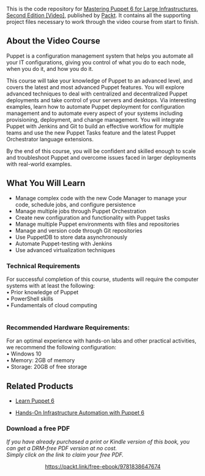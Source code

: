 This is the code repository for [ Mastering Puppet 6 for Large Infrastructures, Second Edition [Video]](https://www.packtpub.com/cloud-networking/mastering-puppet-6-for-large-infrastructures-second-edition-video), published by [Packt](https://www.packtpub.com/?utm_source=github). It contains all the supporting project files necessary to work through the video course from start to finish.
## About the Video Course
Puppet is a configuration management system that helps you automate all your IT configurations, giving you control of what you do to each node, when you do it, and how you do it.

This course will take your knowledge of Puppet to an advanced level, and covers the latest and most advanced Puppet features. You will explore advanced techniques to deal with centralized and decentralized Puppet deployments and take control of your servers and desktops. Via interesting examples, learn how to automate Puppet deployment for configuration management and to automate every aspect of your systems including provisioning, deployment, and change management. You will integrate Puppet with Jenkins and Git to build an effective workflow for multiple teams and use the new Puppet Tasks feature and the latest Puppet Orchestrator language extensions.

By the end of this course, you will be confident and skilled enough to scale and troubleshoot Puppet and overcome issues faced in larger deployments with real-world examples.

<H2>What You Will Learn</H2>
<DIV class=book-info-will-learn-text>
<UL>
<LI>Manage complex code with the new Code Manager to manage your code, schedule jobs, and configure persistence
<LI>Manage multiple jobs through Puppet Orchestration
<LI>Create new configuration and functionality with Puppet tasks
<LI>Manage multiple Puppet environments with files and repositories
<LI>Manage and version code through Git repositories
<LI>Use PuppetDB to store data asynchronously
<LI>Automate Puppet-testing with Jenkins
<LI>Use advanced virtualization techniques
  </LI></UL></DIV>

### Technical Requirements
For successful completion of this course, students will require the computer systems with at least the following:<br/>
•	Prior knowledge of Puppet<br/>
•	PowerShell skills<br/>
•	Fundamentals of cloud computing<br/>
<br/>


### Recommended Hardware Requirements:<br/>
For an optimal experience with hands-on labs and other practical activities, we recommend the following configuration:
<br/>
•	Windows 10<br/>
•	Memory: 2GB of memory<br/>
•	Storage: 20GB of free storage<br/>



## Related Products
* [Learn Puppet 6](https://www.packtpub.com/cloud-networking/learn-puppet-6-video)

* [Hands-On Infrastructure Automation with Puppet 6](https://www.packtpub.com/cloud-networking/hands-on-infrastructure-automation-with-puppet-6-video)
### Download a free PDF

 <i>If you have already purchased a print or Kindle version of this book, you can get a DRM-free PDF version at no cost.<br>Simply click on the link to claim your free PDF.</i>
<p align="center"> <a href="https://packt.link/free-ebook/9781838647674">https://packt.link/free-ebook/9781838647674 </a> </p>